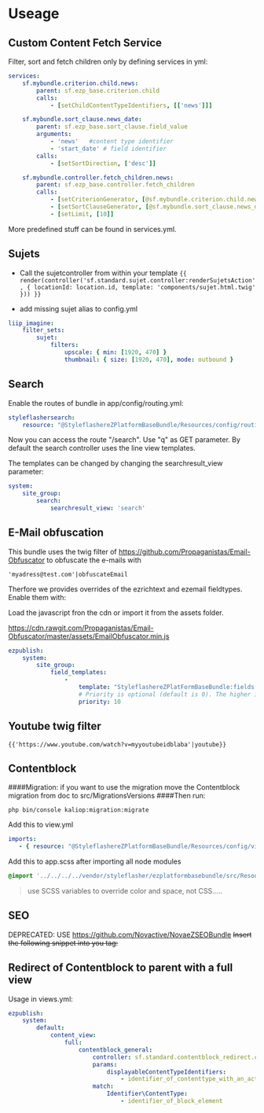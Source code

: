 # Useage

## Custom Content Fetch Service

Filter, sort and fetch children only by defining services in yml:

```yaml
services:
    sf.mybundle.criterion.child.news:
        parent: sf.ezp_base.criterion.child
        calls:
            - [setChildContentTypeIdentifiers, [['news']]]

    sf.mybundle.sort_clause.news_date:
        parent: sf.ezp_base.sort_clause.field_value
        arguments:
            - 'news'   #content type identifier
            - 'start_date' # field identifier
        calls:
            - [setSortDirection, ['desc']]

    sf.mybundle.controller.fetch_children.news:
        parent: sf.ezp_base.controller.fetch_children
        calls:
            - [setCriterionGenerator, [@sf.mybundle.criterion.child.news]]
            - [setSortClauseGenerator, [@sf.mybundle.sort_clause.news_date]]
            - [setLimit, [10]]
```

More predefined stuff can be found in services.yml.


## Sujets
* Call the sujetcontroller from within your template
    `{{ render(controller('sf.standard.sujet.controller:renderSujetsAction', {
     locationId: location.id,
        template: 'components/sujet.html.twig'
        })) }}`

* add missing sujet alias to config.yml
```yaml
liip_imagine:
    filter_sets:
        sujet:
            filters:
                upscale: { min: [1920, 470] }
                thumbnail: { size: [1920, 470], mode: outbound }
```

## Search

Enable the routes of bundle in app/config/routing.yml:
```yaml
styleflashersearch:
    resource: "@StyleflashereZPlatformBaseBundle/Resources/config/routing.yml"
```

Now you can access the route "/search". Use "q" as GET parameter. By default the search controller uses the line view templates.

The templates can be changed by changing the searchresult_view parameter:
```yaml
system:
    site_group:
        search:
            searchresult_view: 'search'
```

## E-Mail obfuscation

This bundle uses the twig filter of https://github.com/Propaganistas/Email-Obfuscator to obfuscate the e-mails with 
```
'myadress@test.com'|obfuscateEmail
```
Therfore we provides overrides of the ezrichtext and ezemail fieldtypes. Enable them with:

Load the javascript fron the cdn or import it from the assets folder.

https://cdn.rawgit.com/Propaganistas/Email-Obfuscator/master/assets/EmailObfuscator.min.js

```yaml
ezpublish:
    system:
        site_group:
            field_templates:
                -
                    template: "StyleflashereZPlatFormBaseBundle:fields:content_fields.html.twig"
                    # Priority is optional (default is 0). The higher it is, the higher your template gets in the list.
                    priority: 10
```

## Youtube twig filter
```
{{'https://www.youtube.com/watch?v=myyoutubeidblaba'|youtube}}
```

## Contentblock

####Migration:
if you want to use the migration move the Contentblock migration from doc to src/MigrationsVersions
####Then run:
```
php bin/console kaliop:migration:migrate
```

Add this to view.yml
```yaml
imports:
   - { resource: "@StyleflashereZPlatformBaseBundle/Resources/config/views.yml" }
```
Add this to app.scss after importing all node modules
```scss
@import '../../../../vendor/styleflasher/ezplatformbasebundle/src/Resources/public/scss/contentblocks/main';
```
> use SCSS variables to override color and space, not CSS.....


## SEO
DEPRECATED: USE https://github.com/Novactive/NovaeZSEOBundle
~~Insert the following snippet into you <head> tag:~~

## Redirect of Contentblock to parent with a full view
Usage in views.yml:

```yaml
ezpublish:
    system:
        default:
            content_view:
                full:
                    contentblock_general:
                        controller: sf.standard.contentblock_redirect.controller:redirectToParentAction
                        params:
                            displayableContentTypeIdentifiers:
                                - identifier_of_contenttype_with_an_actual_full_view
                        match:
                            Identifier\ContentType:
                                - identifier_of_block_element
```
